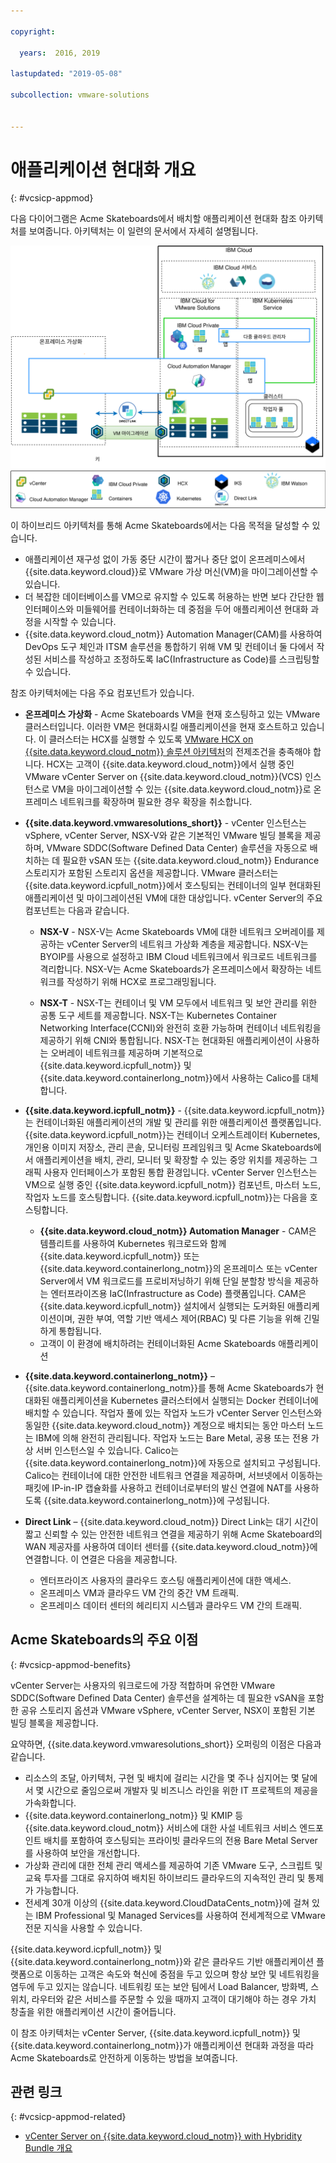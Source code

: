 ```yaml
---

copyright:

  years:  2016, 2019

lastupdated: "2019-05-08"

subcollection: vmware-solutions


---
```


# 애플리케이션 현대화 개요
{: #vcsicp-appmod}

다음 다이어그램은 Acme Skateboards에서 배치할 애플리케이션 현대화 참조 아키텍처를 보여줍니다. 아키텍처는 이 일련의 문서에서 자세히 설명됩니다.

![아키텍처 개요 다이어그램](../../images/vcsicp-arch-overview.svg "아키텍처 개요 다이어그램")

이 하이브리드 아키텍처를 통해 Acme Skateboards에서는 다음 목적을 달성할 수 있습니다.
- 애플리케이션 재구성 없이 가동 중단 시간이 짧거나 중단 없이 온프레미스에서 {{site.data.keyword.cloud}}로 VMware 가상 머신(VM)을 마이그레이션할 수 있습니다.
- 더 복잡한 데이터베이스를 VM으로 유지할 수 있도록 허용하는 반면 보다 간단한 웹 인터페이스와 미들웨어를 컨테이너화하는 데 중점을 두어 애플리케이션 현대화 과정을 시작할 수 있습니다.
- {{site.data.keyword.cloud_notm}} Automation Manager(CAM)를 사용하여 DevOps 도구 체인과 ITSM 솔루션을 통합하기 위해 VM 및 컨테이너 둘 다에서 작성된 서비스를 작성하고 조정하도록 IaC(Infrastructure as Code)를 스크립팅할 수 있습니다.

참조 아키텍처에는 다음 주요 컴포넌트가 있습니다.
- **온프레미스 가상화** - Acme Skateboards VM을 현재 호스팅하고 있는 VMware 클러스터입니다. 이러한 VM은 현대화시킬 애플리케이션을 현재 호스트하고 있습니다. 이 클러스터는 HCX를 실행할 수 있도록 [VMware HCX on {{site.data.keyword.cloud_notm}} 솔루션 아키텍처](/docs/services/vmwaresolutions/services?topic=vmware-solutions-hcx-archi-intro#hcx-archi-intro)의 전제조건을 충족해야 합니다. HCX는 고객이 {{site.data.keyword.cloud_notm}}에서 실행 중인 VMware vCenter Server on {{site.data.keyword.cloud_notm}}(VCS) 인스턴스로 VM을 마이그레이션할 수 있는 {{site.data.keyword.cloud_notm}}로 온프레미스 네트워크를 확장하며 필요한 경우 확장을 취소합니다.

- **{{site.data.keyword.vmwaresolutions_short}}** - vCenter 인스턴스는 vSphere, vCenter Server, NSX-V와 같은 기본적인 VMware 빌딩 블록을 제공하며, VMware SDDC(Software Defined Data Center) 솔루션을 자동으로 배치하는 데 필요한 vSAN 또는 {{site.data.keyword.cloud_notm}} Endurance 스토리지가 포함된 스토리지 옵션을 제공합니다. VMware 클러스터는 {{site.data.keyword.icpfull_notm}}에서 호스팅되는 컨테이너의 일부 현대화된 애플리케이션 및 마이그레이션된 VM에 대한 대상입니다. vCenter Server의 주요 컴포넌트는 다음과 같습니다.
    - **NSX-V** - NSX-V는 Acme Skateboards VM에 대한 네트워크 오버레이를 제공하는 vCenter Server의 네트워크 가상화 계층을 제공합니다. NSX-V는 BYOIP를 사용으로 설정하고 IBM Cloud 네트워크에서 워크로드 네트워크를 격리합니다. NSX-V는 Acme Skateboards가 온프레미스에서 확장하는 네트워크를 작성하기 위해 HCX로 프로그래밍됩니다.

    - **NSX-T** - NSX-T는 컨테이너 및 VM 모두에서 네트워크 및 보안 관리를 위한 공통 도구 세트를 제공합니다. NSX-T는 Kubernetes Container Networking Interface(CCNI)와 완전히 호환 가능하며 컨테이너 네트워킹을 제공하기 위해 CNI와 통합됩니다. NSX-T는 현대화된 애플리케이션이 사용하는 오버레이 네트워크를 제공하며 기본적으로 {{site.data.keyword.icpfull_notm}} 및 {{site.data.keyword.containerlong_notm}}에서 사용하는 Calico를 대체합니다.

- **{{site.data.keyword.icpfull_notm}}** - {{site.data.keyword.icpfull_notm}}는 컨테이너화된 애플리케이션의 개발 및 관리를 위한 애플리케이션 플랫폼입니다. {{site.data.keyword.icpfull_notm}}는 컨테이너 오케스트레이터 Kubernetes, 개인용 이미지 저장소, 관리 콘솔, 모니터링 프레임워크 및 Acme Skateboards에서 애플리케이션을 배치, 관리, 모니터 및 확장할 수 있는 중앙 위치를 제공하는 그래픽 사용자 인터페이스가 포함된 통합 환경입니다. vCenter Server 인스턴스는 VM으로 실행 중인 {{site.data.keyword.icpfull_notm}} 컴포넌트, 마스터 노드, 작업자 노드를 호스팅합니다. {{site.data.keyword.icpfull_notm}}는 다음을 호스팅합니다.
    - **{{site.data.keyword.cloud_notm}} Automation Manager** - CAM은 템플리트를 사용하여 Kubernetes 워크로드와 함께 {{site.data.keyword.icpfull_notm}} 또는 {{site.data.keyword.containerlong_notm}}의 온프레미스 또는 vCenter Server에서 VM 워크로드를 프로비저닝하기 위해 단일 분할창 방식을 제공하는 엔터프라이즈용 IaC(Infrastructure as Code) 플랫폼입니다. CAM은 {{site.data.keyword.icpfull_notm}} 설치에서 실행되는 도커화된 애플리케이션이며, 권한 부여, 역할 기반 액세스 제어(RBAC) 및 다른 기능을 위해 긴밀하게 통합됩니다.
    - 고객이 이 환경에 배치하려는 컨테이너화된 Acme Skateboards 애플리케이션

- **{{site.data.keyword.containerlong_notm}}** – {{site.data.keyword.containerlong_notm}}를 통해 Acme Skateboards가 현대화된 애플리케이션을 Kubernetes 클러스터에서 실행되는 Docker 컨테이너에 배치할 수 있습니다. 작업자 풀에 있는 작업자 노드가 vCenter Server 인스턴스와 동일한 {{site.data.keyword.cloud_notm}} 계정으로 배치되는 동안 마스터 노드는 IBM에 의해 완전히 관리됩니다. 작업자 노드는 Bare Metal, 공용 또는 전용 가상 서버 인스턴스일 수 있습니다. Calico는 {{site.data.keyword.containerlong_notm}}에 자동으로 설치되고 구성됩니다. Calico는 컨테이너에 대한 안전한 네트워크 연결을 제공하며, 서브넷에서 이동하는 패킷에 IP-in-IP 캡슐화를 사용하고 컨테이너로부터의 발신 연결에 NAT를 사용하도록 {{site.data.keyword.containerlong_notm}}에 구성됩니다.

- **Direct Link** – {{site.data.keyword.cloud_notm}} Direct Link는 대기 시간이 짧고 신뢰할 수 있는 안전한 네트워크 연결을 제공하기 위해 Acme Skateboard의 WAN 제공자를 사용하여 데이터 센터를 {{site.data.keyword.cloud_notm}}에 연결합니다. 이 연결은 다음을 제공합니다.
    - 엔터프라이즈 사용자의 클라우드 호스팅 애플리케이션에 대한 액세스.
    - 온프레미스 VM과 클라우드 VM 간의 중간 VM 트래픽.
    - 온프레미스 데이터 센터의 헤리티지 시스템과 클라우드 VM 간의 트래픽.

## Acme Skateboards의 주요 이점
{: #vcsicp-appmod-benefits}

vCenter Server는 사용자의 워크로드에 가장 적합하며 유연한 VMware SDDC(Software Defined Data Center) 솔루션을 설계하는 데 필요한 vSAN을 포함한 공유 스토리지 옵션과 VMware vSphere, vCenter Server, NSX이 포함된 기본 빌딩 블록을 제공합니다.

요약하면, {{site.data.keyword.vmwaresolutions_short}} 오퍼링의 이점은 다음과 같습니다.

* 리소스의 조달, 아키텍처, 구현 및 배치에 걸리는 시간을 몇 주나 심지어는 몇 달에서 몇 시간으로 줄임으로써 개발자 및 비즈니스 라인을 위한 IT 프로젝트의 제공을 가속화합니다.
* {{site.data.keyword.containerlong_notm}} 및 KMIP 등 {{site.data.keyword.cloud_notm}} 서비스에 대한 사설 네트워크 서비스 엔드포인트 배치를 포함하여 호스팅되는 프라이빗 클라우드의 전용 Bare Metal Server를 사용하여 보안을 개선합니다.
* 가상화 관리에 대한 전체 관리 액세스를 제공하여 기존 VMware 도구, 스크립트 및 교육 투자를 그대로 유지하여 배치된 하이브리드 클라우드의 지속적인 관리 및 통제가 가능합니다.
* 전세계 30개 이상의 {{site.data.keyword.CloudDataCents_notm}}에 걸쳐 있는 IBM Professional 및
Managed Services를 사용하여 전세계적으로 VMware 전문 지식을 사용할 수 있습니다.

{{site.data.keyword.icpfull_notm}} 및 {{site.data.keyword.containerlong_notm}}와 같은 클라우드 기반 애플리케이션 플랫폼으로 이동하는 고객은 속도와 혁신에 중점을 두고 있으며 항상 보안 및 네트워킹을 염두에 두고 있지는 않습니다. 네트워킹 또는 보안 팀에서 Load Balancer, 방화벽, 스위치, 라우터와 같은 서비스를 주문할 수 있을 때까지 고객이 대기해야 하는 경우 가치 창출을 위한 애플리케이션 시간이 줄어듭니다.

이 참조 아키텍처는 vCenter Server, {{site.data.keyword.icpfull_notm}} 및 {{site.data.keyword.containerlong_notm}}가 애플리케이션 현대화 과정을 따라 Acme Skateboards로 안전하게 이동하는 방법을 보여줍니다.

## 관련 링크
{: #vcsicp-appmod-related}

* [vCenter Server on {{site.data.keyword.cloud_notm}} with Hybridity Bundle 개요](/docs/services/vmwaresolutions/archiref/vcs?topic=vmware-solutions-vcs-hybridity-intro)
